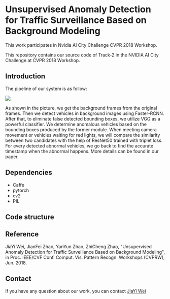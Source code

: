 # Unsupervised Anomaly Detection for Traffic Surveillance Based on Background Modeling
This work participates in Nvidia AI City Challenge CVPR 2018 Workshop.

This repository contains our source code of Track-2 in the NVIDIA AI City Challenge at CVPR 2018 Workshop. 

## Introduction
The pipeline of our system is as follow: 

![](whole_system_new.png)

As shown in the picture, we get the background frames from the original frames. Then we detect vehicles in background images using Faster-RCNN. After that, to eliminate false detected bounding boxes, we utilize VGG as a powerful classifier. We determine anomalous vehicles
based on the bounding boxes produced by the former module. When meeting camera movement or vehicles waiting for red lights, we will compare the similarity between two candidates with the help of ResNet50 trained with triplet loss. For every detected abnormal vehicles, we go back to find the accurate timestamp when the abnormal happens. More details can be found in our paper.

## Dependencies
* Caffe 
* pytorch
* cv2
* PIL

## Code structure


## Reference
JiaYi Wei, JianFei Zhao, YanYun Zhao, ZhiCheng Zhao, "Unsupervised Anomaly Detection for Traffic Surveillance Based on Background Modeling", in Proc. IEEE/CVF Conf. Comput. Vis. Pattern Recogn. Workshops (CVPRW), Jun. 2018.


## Contact
If you have any question about our work, you can contact [JiaYi Wei](https://jiayi-wei.github.io/#contact)

